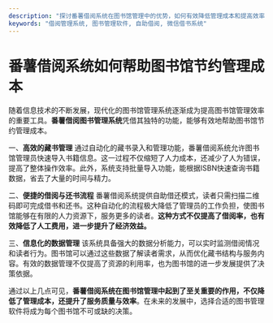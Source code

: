 ```yaml
---
description: "探讨番薯借阅系统在图书馆管理中的优势，如何有效降低管理成本和提高效率。"
keywords: "借阅管理系统, 图书管理软件, 自助借阅, 微信借书系统"
---
```

# 番薯借阅系统如何帮助图书馆节约管理成本

随着信息技术的不断发展，现代化的图书馆管理系统逐渐成为提高图书馆管理效率的重要工具。**番薯借阅图书管理系统**凭借其独特的功能，能够有效地帮助图书馆节约管理成本。

一、**高效的藏书管理**
通过自动化的藏书录入和管理功能，番薯借阅系统允许图书馆管理员快速导入书籍信息。这一过程不仅缩短了人力成本，还减少了人为错误，提高了整体操作效率。此外，系统支持批量导入功能，能根据ISBN快速查询书籍数据，省去了大量的时间与精力。

二、**便捷的借阅与还书流程**
番薯借阅系统提供自助借还模式，读者只需扫描二维码即可完成借书和还书。这种自动化的流程极大降低了管理员的工作负担，使图书馆能够在有限的人力资源下，服务更多的读者。**这种方式不仅提高了借阅率，也有效降低了人工费用，进一步提升了经济效益。**

三、**信息化的数据管理**
该系统具备强大的数据分析能力，可以实时监测借阅情况和读者行为。图书馆可以通过这些数据了解读者需求，从而优化藏书结构与服务内容。有效的数据管理不仅提高了资源的利用率，也为图书馆的进一步发展提供了决策依据。

通过以上几点可见，**番薯借阅系统在图书馆管理中起到了至关重要的作用，不仅降低了管理成本，还提升了服务质量与效率**。在未来的发展中，选择合适的图书管理软件将成为每个图书馆不可或缺的决策。
